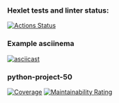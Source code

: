 ### Hexlet tests and linter status:
[![Actions Status](https://github.com/ddanillu/python-project-50/actions/workflows/hexlet-check.yml/badge.svg)](https://github.com/ddanillu/python-project-50/actions)

### Example asciinema
[![asciicast](https://asciinema.org/a/f1gk6fiae5JGVojGAPvTHXtQs.svg)](https://asciinema.org/a/f1gk6fiae5JGVojGAPvTHXtQs)

### python-project-50
[![Coverage](https://sonarcloud.io/api/project_badges/measure?project=ddanillu_python-project-50&metric=coverage)](https://sonarcloud.io/summary/new_code?id=ddanillu_python-project-50)
[![Maintainability Rating](https://sonarcloud.io/api/project_badges/measure?project=ddanillu_python-project-50&metric=sqale_rating)](https://sonarcloud.io/summary/new_code?id=ddanillu_python-project-50)